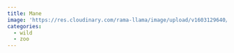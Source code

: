 ```yaml
---
title: Mane
image: 'https://res.cloudinary.com/rama-llama/image/upload/v1603129640/Main_ofjmz3.jpg'
categories:
  - wild
  - zoo
---
```

